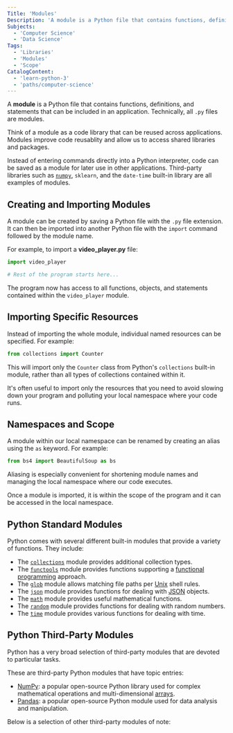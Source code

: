 ```yaml
---
Title: 'Modules'
Description: 'A module is a Python file that contains functions, definitions, and statements that can be included in an application.'
Subjects:
  - 'Computer Science'
  - 'Data Science'
Tags:
  - 'Libraries'
  - 'Modules'
  - 'Scope'
CatalogContent:
  - 'learn-python-3'
  - 'paths/computer-science'
---
```


A **module** is a Python file that contains functions, definitions, and statements that can be included in an application. Technically, all `.py` files are modules.

Think of a module as a code library that can be reused across applications. Modules improve code reusablity and allow us to access shared libraries and packages.

Instead of entering commands directly into a Python interpreter, code can be saved as a module for later use in other applications. Third-party libraries such as [`numpy`](https://www.codecademy.com/resources/docs/numpy), `sklearn`, and the `date-time` built-in library are all examples of modules.

## Creating and Importing Modules

A module can be created by saving a Python file with the `.py` file extension. It can then be imported into another Python file with the `import` command followed by the module name.

For example, to import a **video_player.py** file:

```py
import video_player

# Rest of the program starts here...
```

The program now has access to all functions, objects, and statements contained within the `video_player` module.

## Importing Specific Resources

Instead of importing the whole module, individual named resources can be specified. For example:

```py
from collections import Counter
```

This will import only the `Counter` class from Python's `collections` built-in module, rather than all types of collections contained within it.

It's often useful to import only the resources that you need to avoid slowing down your program and polluting your local namespace where your code runs.

## Namespaces and Scope

A module within our local namespace can be renamed by creating an alias using the `as` keyword. For example:

```py
from bs4 import BeautifulSoup as bs
```

Aliasing is especially convenient for shortening module names and managing the local namespace where our code executes.

Once a module is imported, it is within the scope of the program and it can be accessed in the local namespace.

## Python Standard Modules

Python comes with several different built-in modules that provide a variety of functions. They include:

- The [`collections`](https://www.codecademy.com/resources/docs/python/collections-module) module provides additional collection types.
- The [`functools`](https://www.codecademy.com/resources/docs/python/functools-module) module provides functions supporting a [functional programming](https://www.codecademy.com/resources/docs/general/functional-programming) approach.
- The [`glob`](https://www.codecademy.com/resources/docs/python/glob-module) module allows matching file paths per [Unix](https://www.codecademy.com/resources/docs/general/unix) shell rules.
- The [`json`](https://www.codecademy.com/resources/docs/python/json-module) module provides functions for dealing with [JSON](https://www.codecademy.com/resources/docs/general/json) objects.
- The [`math`](https://www.codecademy.com/resources/docs/python/math-module) module provides useful mathematical functions.
- The [`random`](https://www.codecademy.com/resources/docs/python/random-module) module provides functions for dealing with random numbers.
- The [`time`](https://www.codecademy.com/resources/docs/python/time-module) module provides various functions for dealing with time.

## Python Third-Party Modules

Python has a very broad selection of third-party modules that are devoted to particular tasks.

These are third-party Python modules that have topic entries:

- [NumPy](https://www.codecademy.com/resources/docs/numpy): a popular open-source Python library used for complex mathematical operations and multi-dimensional [arrays](https://www.codecademy.com/resources/docs/general/array).
- [Pandas](https://www.codecademy.com/resources/docs/pandas): a popular open-source Python module used for data analysis and manipulation.

Below is a selection of other third-party modules of note:
